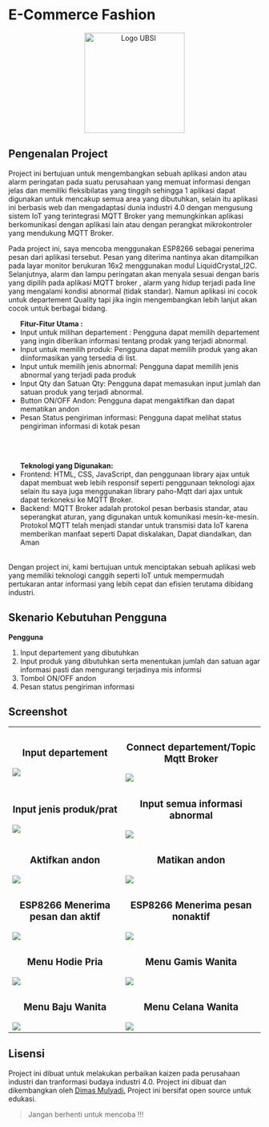 # E-Commerce Fashion

<p align="center"><img src="foto/Logo UBSI.png" width="200" alt="Logo UBSI"></p>


## Pengenalan Project

Project ini bertujuan untuk mengembangkan sebuah aplikasi andon atau alarm peringatan pada suatu perusahaan yang memuat informasi dengan jelas dan memiliki fleksibilatas yang tinggih sehingga 1 aplikasi dapat digunakan untuk mencakup semua area yang dibutuhkan, selain itu aplikasi ini berbasis web dan mengadaptasi dunia industri 4.0 dengan mengusung sistem IoT yang terintegrasi MQTT Broker yang memungkinkan aplikasi berkomunikasi dengan aplikasi lain atau dengan perangkat mikrokontroler yang mendukung MQTT Broker.

Pada project ini, saya mencoba menggunakan ESP8266 sebagai penerima pesan dari aplikasi tersebut. Pesan yang diterima nantinya akan ditampilkan pada layar monitor berukuran 16x2 menggunakan modul LiquidCrystal_I2C. Selanjutnya, alarm dan lampu peringatan akan menyala sesuai dengan baris yang dipilih pada aplikasi MQTT broker , alarm yang hidup terjadi pada line yang mengalami kondisi abnormal (tidak standar). Namun aplikasi ini cocok untuk departement Quality tapi jika ingin mengembangkan lebih lanjut akan cocok untuk berbagai bidang.

<table>
<ul>
<strong>Fitur-Fitur Utama :</strong>
<li>Input untuk milihan departement : Pengguna dapat memilih departement yang ingin diberikan informasi tentang prodak yang terjadi abnormal.</li>
<li>Input untuk memilih produk: Pengguna dapat memilih produk yang akan diinformasikan yang tersedia di list.</li>
<li>Input untuk memilih jenis abnormal: Pengguna dapat memilih jenis abnormal yang terjadi pada produk</li>
<li>Input Qty dan Satuan Qty: Pengguna dapat memasukan input jumlah dan satuan produk yang terjadi abnormal.</li>
<li>Button ON/OFF Andon: Pengguna dapat mengaktifkan dan dapat mematikan andon</li>
<li>Pesan Status pengiriman informasi: Pengguna dapat melihat status pengiriman informasi di kotak pesan</li>
</ul><br><br>

<ul>
<strong>Teknologi yang Digunakan:</strong>

<li>Frontend: HTML, CSS, JavaScript, dan penggunaan library ajax untuk dapat membuat web lebih responsif seperti penggunaan teknologi ajax selain itu saya juga menggunakan library paho-Mqtt dari ajax untuk dapat terkoneksi ke MQTT Broker.</li>
<li>Backend: MQTT Broker adalah protokol pesan berbasis standar, atau seperangkat aturan, yang digunakan untuk komunikasi mesin-ke-mesin. Protokol MQTT telah menjadi standar untuk transmisi data IoT karena memberikan manfaat seperti Dapat diskalakan, Dapat diandalkan, dan Aman</li>
</ul>
</table>

Dengan project ini, kami bertujuan untuk menciptakan sebuah aplikasi web yang memiliki teknologi canggih seperti IoT untuk mempermudah pertukaran antar informasi yang lebih cepat dan efisien terutama dibidang industri.


## Skenario Kebutuhan Pengguna
<strong>Pengguna</strong>
<ol>
<li>Input departement yang dibutuhkan</li>
<li>Input produk yang dibutuhkan serta menentukan jumlah dan satuan agar informasi pasti dan mengurangi terjadinya mis informsi</li>
<li>Tombol ON/OFF andon</li>
<li>Pesan status pengiriman informasi</li>
</ol>

## Screenshot
<table width="100%">
<tr>
<td><h3 align="center">Input departement</h3><img src="foto/Awal (2).png"></td>
<td><h3 align="center">Connect departement/Topic Mqtt Broker</h3><img src="foto/ke 2.png"></td>
</tr>
<tr>
<td><h3 align="center">Input jenis produk/prat</h3><img src="foto/ke3.png"></td>
<td><h3 align="center">Input semua informasi abnormal</h3><img src="foto/ke4.png"></td>
</tr>
<tr>
<td><h3 align="center">Aktifkan andon</h3><img src="foto/ke5.png"></td>
<td><h3 align="center">Matikan andon</h3><img src="foto/ke6.png"></td>
</tr>
<tr>
<td><h3 align="center">ESP8266 Menerima pesan dan aktif</h3><img src="foto/ke8.png"></td>
<td><h3 align="center">ESP8266 Menerima pesan nonaktif</h3><img src="foto/ke7.png"></td>
</tr>
<tr>
<td><h3 align="center">Menu Hodie Pria</h3><img src="foto/pria_hodie.png"></td>
<td><h3 align="center">Menu Gamis Wanita</h3><img src="foto/wanita_gamis.png"></td>
</tr>
<tr>
<td><h3 align="center">Menu Baju Wanita</h3><img src="foto/wanita_baju.png"></td>
<td><h3 align="center">Menu Celana Wanita</h3><img src="foto/wanita_celana.png"></td>
</tr>
</table>

## Lisensi

Project ini dibuat untuk melakukan perbaikan kaizen pada perusahaan industri dan tranformasi budaya industri 4.0. Project ini dibuat dan dikembangkan oleh <a href="https://github.com/dms901">Dimas Mulyadi.</a> Project ini bersifat open source untuk edukasi.

<blockquote>Jangan berhenti untuk mencoba !!!</blockquote>


